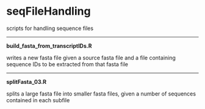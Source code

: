 seqFileHandling
===============

scripts for handling sequence files

---

**build_fasta_from_transcriptIDs.R**

writes a new fasta file given a source fasta file and a file containing sequence IDs to be extracted from that fasta file

---

**splitFasta_03.R**

splits a large fasta file into smaller fasta files, given a number of sequences contained in each subfile

